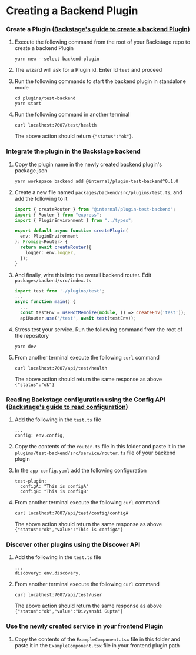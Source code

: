# Creating a Backend Plugin

### Create a Plugin ([Backstage's guide to create a backend Plugin](https://backstage.io/docs/plugins/backend-plugin))

1. Execute the following command from the root of your Backstage repo to create a backend Plugin

   ```
   yarn new --select backend-plugin
   ```

2. The wizard will ask for a Plugin id. Enter Id `test` and proceed

3. Run the following commands to start the backend plugin in standalone mode

   ```
   cd plugins/test-backend
   yarn start
   ```

4. Run the following command in another terminal

   ```
   curl localhost:7007/test/health
   ```

   The above action should return `{"status":"ok"}`.

### Integrate the plugin in the Backstage backend

1. Copy the plugin name in the newly created backend plugin's package.json

   ```
   yarn workspace backend add @internal/plugin-test-backend^0.1.0
   ```

2. Create a new file named `packages/backend/src/plugins/test.ts`, and add the following to it

   ```ts title=test.ts
   import { createRouter } from "@internal/plugin-test-backend";
   import { Router } from "express";
   import { PluginEnvironment } from "../types";

   export default async function createPlugin(
     env: PluginEnvironment
   ): Promise<Router> {
     return await createRouter({
       logger: env.logger,
     });
   }
   ```

3. And finally, wire this into the overall backend router. Edit `packages/backend/src/index.ts`

   ```ts title=index.ts
   import test from './plugins/test';
   ...
   async function main() {
     ...
     const testEnv = useHotMemoize(module, () => createEnv('test'));
     apiRouter.use('/test', await test(testEnv));
   ```

4. Stress test your service. Run the following command from the root of the repository

   ```
   yarn dev
   ```

5. From another terminal execute the following `curl` command

   ```
   curl localhost:7007/api/test/health
   ```

   The above action should return the same response as above `{"status":"ok"}`

### Reading Backstage configuration using the Config API ([Backstage's guide to read configuration](https://backstage.io/docs/conf/reading))

1. Add the following in the `test.ts` file

   ```
   ...
   config: env.config,
   ```

2. Copy the contents of the `router.ts` file in this folder and paste it in the `plugins/test-backend/src/service/router.ts` file of your backend plugin

3. In the `app-config.yaml` add the following configuration

   ```
   test-plugin:
     configA: "This is configA"
     configB: "This is configB"

   ```

4. From another terminal execute the following `curl` command

   ```
   curl localhost:7007/api/test/config/configA
   ```

   The above action should return the same response as above `{"status":"ok","value":"This is configA"}`

### Discover other plugins using the Discover API

1. Add the following in the `test.ts` file

   ```
   ...
   discovery: env.discovery,
   ```

2. From another terminal execute the following `curl` command

   ```
   curl localhost:7007/api/test/user
   ```

   The above action should return the same response as above `{"status":"ok","value":"Divyanshi Gupta"}`

### Use the newly created service in your frontend Plugin

1. Copy the contents of the `ExampleComponent.tsx` file in this folder and paste it in the `ExampleComponent.tsx` file in your frontend plugin path
